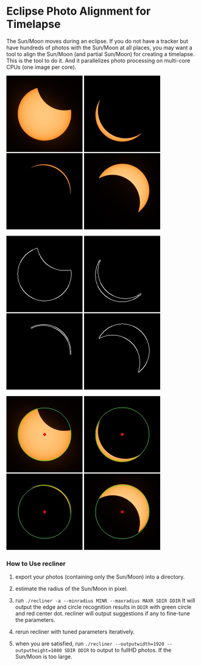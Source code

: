 # Eclipse Photo Alignment for Timelapse

The Sun/Moon moves during an eclipse. If you do not have a tracker but have hundreds of photos with the Sun/Moon at all places, you may want a tool to align the Sun/Moon (and partial Sun/Moon) for creating a timelapse. This is the tool to do it. And it parallelizes photo processing on multi-core CPUs (one image per core).

![Circle Original 1][o1]
![Circle Origianl 2][o2]
![Circle Original 3][o3]
![Circle Original 4][o4]

![Circle Edge 1][e1]
![Circle Edge 2][e2]
![Circle Edge 3][e3]
![Circle Edge 4][e4]

![Circle Recognition 1][r1]
![Circle Recognition 2][r2]
![Circle Recognition 3][r3]
![Circle Recognition 4][r4]

### How to Use recliner

1. export your photos (containing only the Sun/Moon) into a directory.

2. estimate the radius of the Sun/Moon in pixel.

3. run `./recliner -a --minradius MINR --maxradius MAXR SDIR DDIR` It will output the edge and circle recognition results in `DDIR` with green circle and red center dot. recliner will output suggestions if any to fine-tune the parameters.

4. rerun recliner with tuned parameters iteratively.

5. when you are satisfied, run `./recliner --outputwidth=1920 --outputheight=1080 SDIR DDIR` to output to fullHD photos. If the Sun/Moon is too large.

[o1]: analyzed/01.jpg
[o2]: analyzed/02.jpg
[o3]: analyzed/03.jpg
[o4]: analyzed/04.jpg
[e1]: analyzed/01.edges.jpg
[e2]: analyzed/02.edges.jpg
[e3]: analyzed/03.edges.jpg
[e4]: analyzed/04.edges.jpg
[r1]: analyzed/01.circles.jpg
[r2]: analyzed/02.circles.jpg
[r3]: analyzed/03.circles.jpg
[r4]: analyzed/04.circles.jpg
